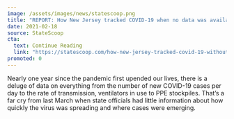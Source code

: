 ```yaml
---
image: /assets/images/news/statescoop.png
title: "REPORT: How New Jersey tracked COVID-19 when no data was available"
date: 2021-02-18
source: StateScoop
cta:
  text: Continue Reading
  link: "https://statescoop.com/how-new-jersey-tracked-covid-19-without-data/"
promoted: 0
---
```


Nearly one year since the pandemic first upended our lives, there is a deluge of data on everything from the number of new COVID-19 cases per day to the rate of transmission, ventilators in use to PPE stockpiles. That’s a far cry from last March when state officials had little information about how quickly the virus was spreading and where cases were emerging.
